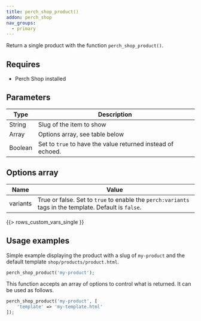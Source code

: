 ```yaml
---
title: perch_shop_product()
addon: perch_shop
nav_groups:
  - primary
---
```


Return a single product with the function `perch_shop_product()`.

## Requires

- Perch Shop installed

## Parameters

| Type | Description |
|-|-|
| String | Slug of the item to show |
| Array   | Options array, see table below |
| Boolean | Set to `true` to have the value returned instead of echoed. |


## Options array

|Name|Value|
|-|-|
|variants| True or false. Set to `true` to enable the `perch:variants` tags in the template. Default is `false`. |
{{> rows_custom_vars_single }}

## Usage examples

Simple example displaying the product with a slug of `my-product` and the default template `shop/products/product.html`.

```php
perch_shop_product('my-product');
```

This function accepts an array of options to control what is returned. It can be used as follows.

```php
perch_shop_product('my-product', [
    'template' => 'my-template.html'
]);
```
